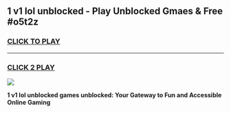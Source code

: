 
## 1 v1 lol unblocked - Play Unblocked Gmaes & Free #o5t2z
<h3>
<a href="https://news.freeplayer.one?title=1_v1_lol_unblocked&ref=24F">CLICK TO PLAY</a></h3>
<hr>

<h3>
<a href="https://news.freeplayer.one?title=1_v1_lol_unblocked&ref=24F">CLICK 2 PLAY</a>
  
</h3>

<a href="https://news.freeplayer.one?title=1_v1_lol_unblocked&ref=24F/"><img src="https://clearcache.store/games.png"></a>


**1 v1 lol unblocked games unblocked: Your Gateway to Fun and Accessible Online Gaming**
